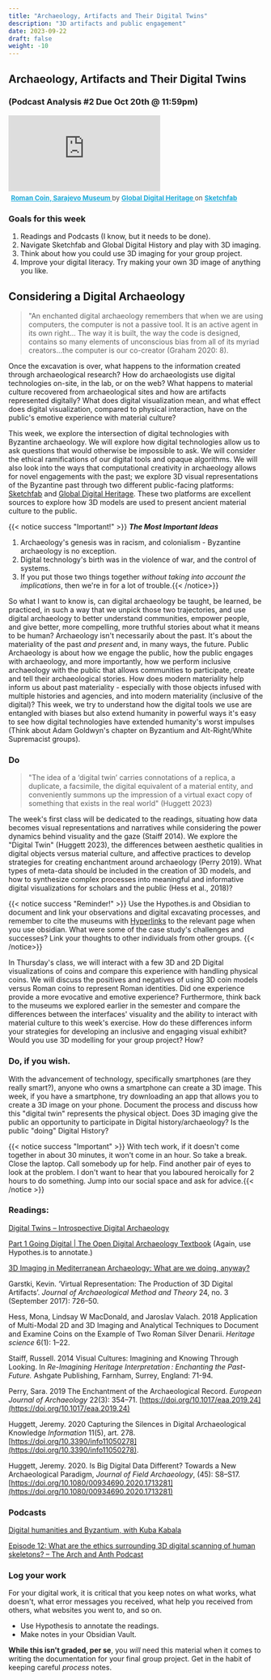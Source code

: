 ```yaml
---
title: "Archaeology, Artifacts and Their Digital Twins"
description: "3D artifacts and public engagement"
date: 2023-09-22
draft: false
weight: -10
---
```


## Archaeology, Artifacts and Their Digital Twins

### (Podcast Analysis #2 Due Oct 20th @ 11:59pm)

<div class="sketchfab-embed-wrapper"> <iframe title="Roman Coin, Sarajevo Museum" frameborder="0" allowfullscreen mozallowfullscreen="true" webkitallowfullscreen="true" allow="autoplay; fullscreen; xr-spatial-tracking" xr-spatial-tracking execution-while-out-of-viewport execution-while-not-rendered web-share src="https://sketchfab.com/models/f7845ac315af44329ba39b67bf46b336/embed"> </iframe> <p style="font-size: 13px; font-weight: normal; margin: 5px; color: #4A4A4A;"> <a href="https://sketchfab.com/3d-models/roman-coin-sarajevo-museum-f7845ac315af44329ba39b67bf46b336?utm_medium=embed&utm_campaign=share-popup&utm_content=f7845ac315af44329ba39b67bf46b336" target="_blank" rel="nofollow" style="font-weight: bold; color: #1CAAD9;"> Roman Coin, Sarajevo Museum </a> by <a href="https://sketchfab.com/GlobalDigitalHeritage?utm_medium=embed&utm_campaign=share-popup&utm_content=f7845ac315af44329ba39b67bf46b336" target="_blank" rel="nofollow" style="font-weight: bold; color: #1CAAD9;"> Global Digital Heritage </a> on <a href="https://sketchfab.com?utm_medium=embed&utm_campaign=share-popup&utm_content=f7845ac315af44329ba39b67bf46b336" target="_blank" rel="nofollow" style="font-weight: bold; color: #1CAAD9;">Sketchfab</a></p></div>

### Goals for this week

1) Readings and Podcasts (I know, but it needs to be done).
2) Navigate Sketchfab and Global Digital History and play with 3D imaging.
3) Think about how you could use 3D imaging for your group project.
4) Improve your digital literacy. Try making your own 3D image of anything you like.


## Considering a Digital Archaeology

>"An enchanted digital archaeology remembers that when we are using computers, the computer is not a passive tool. It is an active agent in its own right... The way it is built, the way the code is designed, contains so many elements of unconscious bias from all of its myriad creators...the computer is our co-creator (Graham 2020: 8).

Once the excavation is over, what happens to the information created through archaeological research? How do archaeologists use digital technologies on-site, in the lab, or on the web? What happens to material culture recovered from archaeological sites and how are artifacts represented digitally? What does digital visualization mean, and what effect does digital visualization, compared to physical interaction, have on the public's emotive experience with material culture? 

This week, we explore the intersection of digital technologies with Byzantine archaeology. We will explore how digital technologies allow us to ask questions that would otherwise be impossible to ask. We will consider the ethical ramifications of our digital tools and opaque algorithms. We will also look into the ways that computational creativity in archaeology allows for novel engagements with the past; we explore 3D visual representations of the Byzantine past through two different public-facing platforms: [Sketchfab](https://sketchfab.com/) and [Global Digital Heritage](https://globaldigitalheritage.org/). These two platforms are excellent sources to explore how 3D models are used to present ancient material culture to the public. 

{{< notice success "Important!" >}} **_The Most Important Ideas_**

1) Archaeology's genesis was in racism, and colonialism - Byzantine archaeology is no exception.
2) Digital technology's birth was in the violence of war, and the control of systems.
3) If you put those two things together _without taking into account the implications_, then we're in for a lot of trouble.{{< /notice>}}

So what I want to know is, can digital archaeology be taught, be learned, be practiced, in such a way that we unpick those two trajectories, and use digital archaeology to better understand communities, empower people, and give better, more compelling, more truthful stories about what it means to be human? Archaeology isn't necessarily about the past. It's about the materiality of the past _and present_ and, in many ways, the future. Public Archaeology is about how we engage the public, how the public engages with archaeology, and more importantly, how we perform inclusive archaeology with the public that allows communities to participate, create and tell their archaeological stories.  How does modern materiality help inform us about past materiality - especially with those objects infused with multiple histories and agencies, and into modern materiality (inclusive of the digital)? This week, we try to understand how the digital tools we use are entangled with biases but also extend humanity in powerful ways it's easy to see how digital technologies have extended humanity's worst impulses (Think about Adam Goldwyn's chapter on Byzantium and Alt-Right/White Supremacist groups).

### Do

>"The idea of a ‘digital twin’ carries connotations of a replica, a duplicate, a facsimile, the digital equivalent of a material entity, and conveniently summons up the impression of a virtual exact copy of something that exists in the real world" (Huggett 2023)


The week's first class will be dedicated to the readings, situating how data becomes visual representations and narratives while considering the power dynamics behind visuality and the gaze (Staiff 2014). We explore the "Digital Twin" (Huggett 2023), the differences between aesthetic qualities in digital objects versus material culture, and affective practices to develop strategies for creating enchantment around archaeology (Perry 2019). What types of meta-data should be included in the creation of 3D models, and how to synthesize complex processes into meaningful and informative digital visualizations for scholars and the public (Hess et al., 2018)? 

{{< notice success "Reminder!" >}} Use the Hypothes.is and Obsidian to document and link your observations and digital excavating processes, and remember to cite the museums with [Hyperlinks](https://www.byzantinemuseum.gr/en/) to the relevant page when you use obsidian. What were some of the case study's challenges and successes? Link your thoughts to other individuals from other groups. {{< /notice>}}

In Thursday's class, we will interact with a few 3D and 2D Digital visualizations of coins and compare this experience with handling physical coins. We will discuss the positives and negatives of using 3D coin models versus Roman coins to represent Roman identities. Did one experience provide a more evocative and emotive experience? Furthermore, think back to the museums we explored earlier in the semester and compare the differences between the interfaces' visuality and the ability to interact with material culture to this week's exercise. How do these differences inform your strategies for developing an inclusive and engaging visual exhibit? Would you use 3D modelling for your group project? How?

### Do, if you wish.

With the advancement of technology, specifically smartphones (are they really smart?), anyone who owns a smartphone can create a 3D image. This week, if you have a smartphone, try downloading an app that allows you to create a 3D image on your phone. Document the process and discuss how this "digital twin" represents the physical object. Does 3D imaging give the public an opportunity to participate in Digital history/archaeology? Is the public "doing" Digital History?

{{< notice success "Important" >}} With tech work, if it doesn't come together in about 30 minutes, it won't come in an hour. So take a break. Close the laptop. Call somebody up for help. Find another pair of eyes to look at the problem. I don't want to hear that you laboured heroically for 2 hours to do something. Jump into our social space and ask for advice.{{< /notice >}}

### Readings:

[Digital Twins – Introspective Digital Archaeology](https://introspectivedigitalarchaeology.com/2023/06/27/digital-twins/#more-3303) 

[Part 1 Going Digital | The Open Digital Archaeology Textbook](https://o-date.github.io/draft/book/going-digital.html) (Again, use Hypothes.is to annotate.)

[3D Imaging in Mediterranean Archaeology: What are we doing, anyway? ](https://mediterraneanworld.wordpress.com/2013/10/31/3d-imaging-in-mediterranean-archaeology-what-are-we-doing-anyway/) 

Garstki, Kevin. ‘Virtual Representation: The Production of 3D Digital Artifacts’. _Journal of Archaeological Method and Theory_ 24, no. 3 (September 2017): 726–50. 

Hess, Mona, Lindsay W MacDonald, and Jaroslav Valach. 2018   Application of Multi-Modal 2D and 3D Imaging and Analytical Techniques to Document and Examine Coins on the Example of Two Roman Silver Denarii. *Heritage science* 6(1): 1–22. 

Staiff, Russell. 2014   Visual Cultures: Imagining and Knowing Through Looking. In *Re-Imagining Heritage Interpretation : Enchanting the Past-Future.* Ashgate Publishing, Farnham, Surrey, England: 71-94.

Perry, Sara. 2019   The Enchantment of the Archaeological Record. _European Journal of Archaeology_ 22(3): 354–71. [https://doi.org/10.1017/eaa.2019.24](https://doi.org/10.1017/eaa.2019.24) 

Huggett, Jeremy. 2020   Capturing the Silences in Digital Archaeological Knowledge _Information_ 11(5), art. 278. [https://doi.org/10.3390/info11050278](https://doi.org/10.3390/info11050278).

Huggett, Jeremy. 2020. Is Big Digital Data Different? Towards a New Archaeological Paradigm, _Journal of Field Archaeology_, (45): S8–S17. [https://doi.org/10.1080/00934690.2020.1713281](https://doi.org/10.1080/00934690.2020.1713281)

### Podcasts

[Digital humanities and Byzantium, with Kuba Kabala](https://byzantiumandfriends.podbean.com/e/23-digital-humanities-and-byzantium-with-kuba-kabala/)   

[Episode 12: What are the ethics surrounding 3D digital scanning of human skeletons? – The Arch and Anth Podcast](https://archandanth.com/episode-12-interview-with-cara-hirst/) 

### Log your work

For your digital work, it is critical that you keep notes on what works, what doesn't, what error messages you received, what help you received from others, what websites you went to, and so on.

+ Use Hypothesis to annotate the readings.
+ Make notes in your Obsidian Vault. 

**While this isn't graded, per se**, you _will_ need this material when it comes to writing the documentation for your final group project. Get in the habit of keeping careful _process_ notes.


